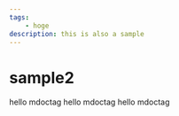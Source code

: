 ```yaml
---
tags:
    - hoge
description: this is also a sample
---
```


# sample2

hello mdoctag
hello mdoctag
hello mdoctag
